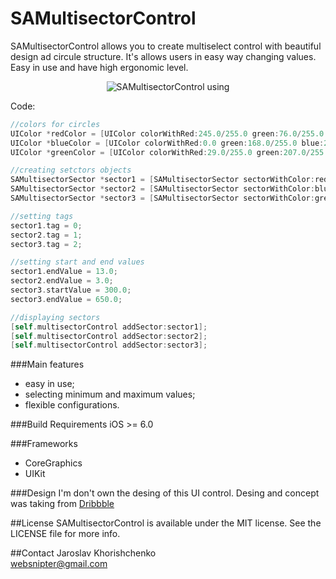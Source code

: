 SAMultisectorControl
===========

SAMultisectorControl allows you to create multiselect control with beautiful design ad circule structure. It's allows users in easy way changing values. Easy in use and have high ergonomic level.

<p align="center"><img title="SAMultisectorControl using" src="http://m.uploadedit.com/b026/1388680819305.gif"/></p>

Code:

```objectivec
//colors for circles
UIColor *redColor = [UIColor colorWithRed:245.0/255.0 green:76.0/255.0 blue:76.0/255.0 alpha:1.0];
UIColor *blueColor = [UIColor colorWithRed:0.0 green:168.0/255.0 blue:255.0/255.0 alpha:1.0];
UIColor *greenColor = [UIColor colorWithRed:29.0/255.0 green:207.0/255.0 blue:0.0 alpha:1.0];

//creating setctors objects
SAMultisectorSector *sector1 = [SAMultisectorSector sectorWithColor:redColor maxValue:16.0];
SAMultisectorSector *sector2 = [SAMultisectorSector sectorWithColor:blueColor maxValue:8.0];
SAMultisectorSector *sector3 = [SAMultisectorSector sectorWithColor:greenColor maxValue:1000.0];

//setting tags
sector1.tag = 0;
sector2.tag = 1;
sector3.tag = 2;

//setting start and end values
sector1.endValue = 13.0;
sector2.endValue = 3.0;
sector3.startValue = 300.0;
sector3.endValue = 650.0;

//displaying sectors
[self.multisectorControl addSector:sector1];
[self.multisectorControl addSector:sector2];
[self.multisectorControl addSector:sector3];
```

###Main features
- easy in use;
- selecting minimum and maximum values;
- flexible configurations.

###Build Requirements
iOS >= 6.0

###Frameworks
- CoreGraphics
- UIKit

###Design
I'm don't own the desing of this UI control. Desing and concept was taking from [Dribbble](http://dribbble.com/shots/1350793-Search-Preferences-UI "Dribbble") 

##License
SAMultisectorControl is available under the MIT license. See the LICENSE file for more info.

##Contact
Jaroslav Khorishchenko<br>
websnipter@gmail.com